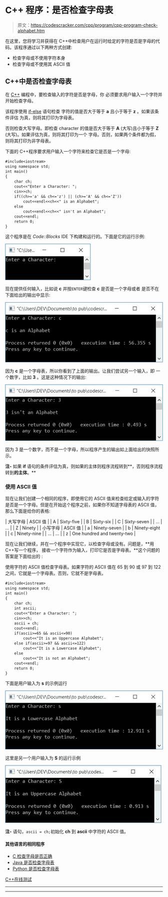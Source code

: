 # C++ 程序：是否检查字母表

> 原文：<https://codescracker.com/cpp/program/cpp-program-check-alphabet.htm>

在这里，您将学习并获得在 C++中检查用户在运行时给定的字符是否是字母的代码。该程序通过以下两种方式创建:

*   检查字母或不使用字符本身
*   检查字母或不使用其 ASCII 值

## C++中是否检查字母表

在 [C++](/cpp/index.htm) 编程中，要检查输入的字符是否是字母，你 必须要求用户输入一个字符并开始检查字母。

该程序使用 [if-else](/cpp/cpp-selection-statements.htm) 语句检查 字符的值是否大于等于 **a** 且小于等于 **z** 。如果该条件评估 为真，则将其打印为字母表。

否则检查大写字母。即检查 character 的值是否大于等于 **A** (大写)且小于等于 **Z** (大写)。如果评估为真，则将其打印为一个 字母。否则，如果两个条件都为假，则将其打印为非字母表。

下面的 C++程序要求用户输入一个字符来检查它是否是一个字母:

```
#include<iostream>
using namespace std;
int main()
{
    char ch;
    cout<<"Enter a Character: ";
    cin>>ch;
    if((ch>='a' && ch<='z') || (ch>='A' && ch<='Z'))
        cout<<endl<<ch<<" is an Alphabet";
    else
        cout<<endl<<ch<<" isn't an Alphabet";
    cout<<endl;
    return 0;
}
```

这个程序是在 *Code::Blocks* IDE 下构建和运行的。下面是它的运行示例:

![C++ program check alphabet](img/cd4a3d336ce4ddb6df9a8c8dbd557b9e.png)

现在提供任何输入，比如说 **c** 并按`ENTER`键检查 **c** 是否是一个字母或者 是否不在下面给出的输出中显示:

![C++ program alphabet](img/b05d2e0811ecae333b8b6fa75c3a864c.png)

因为 **c** 是一个字母表，所以你看到了上面的输出。让我们尝试另一个输入，即 一个数字，比如 **3** 。这是这种情况下的输出:

![alphabet C++ program](img/30818a8aa3dd1535569fa9e050c02604.png)

因为 3 是一个数字，而不是一个字母，所以程序产生的输出如上面给出的快照所示。

**注-** 如果 **if** 语句的条件评估为真，则如果的主体则程序流程转到**，否则程序流程转到**的主体**。**

### 使用 ASCII 值

现在让我们创建一个相同的程序，即使用它的 ASCII 值来检查给定或输入的字符是否是一个字母。但是在开始这个程序之前，如果你不知道字母表的 ASCII 值，那么下面是给你的表格:

| 大写字母 | ASCII 值 |
| A | Sixty-five |
| B | Sixty-six |
| C | Sixty-seven |
| ... | ... |
| Z | Ninety |
| 小写字母 | ASCII 值 |
| a | Ninety-seven |
| b | Ninety-eight |
| c | Ninety-nine |
| ... | ... |
| z | One hundred and twenty-two |

现在让我们继续，并在一个程序中实现它，以检查字母或没有。问题是，**用 C++写一个程序， 接收一个字符作为输入，打印它是否是字母表。**这个问题的答案是下面给出的 :

使用字符的 ASCII 值检查字母表。如果字符的 ASCII 值在 65 到 90 或 97 到 122 之间，它就是一个字母表。否则，它就不是字母表。

```
#include<iostream>
using namespace std;
int main()
{
    char ch;
    int ascii;
    cout<<"Enter a Character: ";
    cin>>ch;
    ascii = ch;
    cout<<endl;
    if(ascii>=65 && ascii<=90)
        cout<<"It is an Uppercase Alphabet";
    else if(ascii>=97 && ascii<=122)
        cout<<"It is a Lowercase Alphabet";
    else
        cout<<"It is not an Alphabet";
    cout<<endl;
    return 0;
}
```

下面是用户输入为 **s** 的示例运行

![alphabet program c++](img/261f88b74ebcabc1acd07a9340c31ede.png)

这里是另一个用户输入为 **S** 的运行示例

![check alphabet using ascii c++](img/86f186eef8928b345c6cba7becaeb05e.png)

**注-** 语句，`ascii = ch;`初始化 **ch** 到 **ascii** 中字符的 ASCII 值。

#### 其他语言的相同程序

*   [C 检查字母是否正确](/c/program/c-program-check-alphabet.htm)
*   [Java 是否检查字母表](/java/program/java-program-check-alphabet.htm)
*   [Python 是否检查字母表](/python/program/python-program-check-alphabet.htm)

[C++在线测试](/exam/showtest.php?subid=3)

* * *

* * *